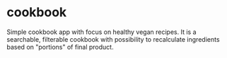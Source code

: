 # cookbook
Simple cookbook app with focus on healthy vegan recipes. It is a searchable, filterable cookbook with possibility to recalculate ingredients based on "portions" of final product.
